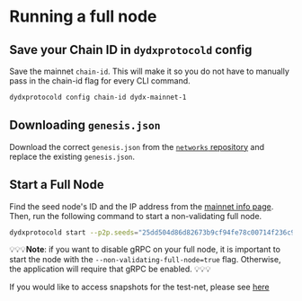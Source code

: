 # Running a full node
## Save your Chain ID in `dydxprotocold` config

Save the mainnet `chain-id`. This will make it so you do not have to manually pass in the chain-id flag for every CLI command.

```bash
dydxprotocold config chain-id dydx-mainnet-1
```

## Downloading `genesis.json`

Download the correct `genesis.json` from the [`networks` repository](https://github.com/dydxopsdao/networks) and replace the existing `genesis.json`.

## Start a Full Node

Find the seed node's ID and the IP address from the [mainnet info page](https://dydx-chain-docs.vercel.app/mainnet/mainnet_info). Then, run the following command to start a non-validating full node.

```bash
dydxprotocold start --p2p.seeds="25dd504d86d82673b9cf94fe78c00714f236c9f8@13.59.4.93:26656" --non-validating-full-node=true
```

💡💡💡**Note**: if you want to disable gRPC on your full node, it is important to start the node with the
`--non-validating-full-node=true` flag. Otherwise, the application will require that gRPC be enabled. 💡💡💡

If you would like to access snapshots for the test-net, please see [here](https://bwarelabs.com/snapshots)
